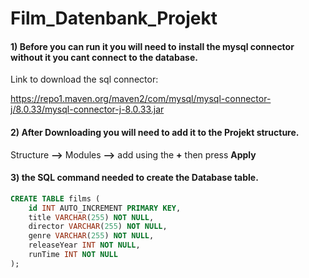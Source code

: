 # Film_Datenbank_Projekt
#### 1) Before you can run it you will need to install the **mysql connector** without it you cant connect to the database.

Link to download the sql connector:

https://repo1.maven.org/maven2/com/mysql/mysql-connector-j/8.0.33/mysql-connector-j-8.0.33.jar

#### 2) After Downloading you will need to add it to the Projekt structure. 

Structure **-->** Modules **-->** add using the **+** then press **Apply**


#### 3) the SQL command needed to create the Database table.
```sql
CREATE TABLE films (
    id INT AUTO_INCREMENT PRIMARY KEY,
    title VARCHAR(255) NOT NULL,
    director VARCHAR(255) NOT NULL,
    genre VARCHAR(255) NOT NULL,
    releaseYear INT NOT NULL,
    runTime INT NOT NULL
);

```
